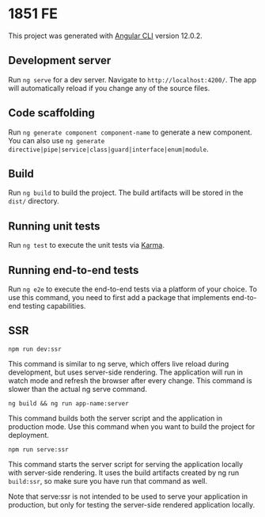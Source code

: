 # 1851 FE

This project was generated with [Angular CLI](https://github.com/angular/angular-cli) version 12.0.2.

## Development server

Run `ng serve` for a dev server. Navigate to `http://localhost:4200/`. The app will automatically reload if you change any of the source files.

## Code scaffolding

Run `ng generate component component-name` to generate a new component. You can also use `ng generate directive|pipe|service|class|guard|interface|enum|module`.

## Build

Run `ng build` to build the project. The build artifacts will be stored in the `dist/` directory.

## Running unit tests

Run `ng test` to execute the unit tests via [Karma](https://karma-runner.github.io).

## Running end-to-end tests

Run `ng e2e` to execute the end-to-end tests via a platform of your choice. To use this command, you need to first add a package that implements end-to-end testing capabilities.

## SSR

`npm run dev:ssr`

This command is similar to ng serve, which offers live reload during development, but uses server-side rendering. The application will run in watch mode and refresh the browser after every change. This command is slower than the actual ng serve command.

`ng build && ng run app-name:server`

This command builds both the server script and the application in production mode. Use this command when you want to build the project for deployment.

`npm run serve:ssr`

This command starts the server script for serving the application locally with server-side rendering. It uses the build artifacts created by ng run `build:ssr`, so make sure you have run that command as well.

Note that serve:ssr is not intended to be used to serve your application in production, but only for testing the server-side rendered application locally.